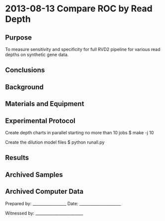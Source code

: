 2013-08-13 Compare ROC by Read Depth
==============================

Purpose
------------
To measure sensitivity and specificity for full RVD2 pipeline for various read depths on synthetic gene data.

Conclusions
-----------------

Background
-----------------


Materials and Equipment
------------------------------


Experimental Protocol
---------------------------

Create depth charts in parallel starting no more than 10 jobs
$ make -j 10

Create the dilution model files
$ python runall.py

Results
-----------

Archived Samples
-------------------------

Archived Computer Data
------------------------------


Prepared by: _________________     Date: _____________________


Witnessed by: ________________________
